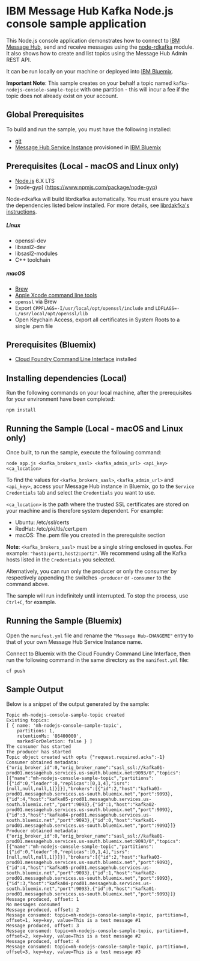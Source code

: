 # IBM Message Hub Kafka Node.js console sample application
This Node.js console application demonstrates how to connect to [IBM Message Hub](https://console.ng.bluemix.net/docs/services/MessageHub/index.html), send and receive messages using the [node-rdkafka](https://github.com/Blizzard/node-rdkafka) module. It also shows how to create and list topics using the Message Hub Admin REST API.

It can be run locally on your machine or deployed into [IBM Bluemix](https://console.ng.bluemix.net/).

__Important Note__: This sample creates on your behalf a topic named `kafka-nodejs-console-sample-topic` with one partition - this will incur a fee if the topic does not already exist on your account.

## Global Prerequisites
To build and run the sample, you must have the following installed:
* [git](https://git-scm.com/)
* [Message Hub Service Instance](https://console.ng.bluemix.net/catalog/services/message-hub/) provisioned in [IBM Bluemix](https://console.ng.bluemix.net/)

## Prerequisites (Local - macOS and Linux only)
* [Node.js](https://nodejs.org/en/) 6.X LTS
* [node-gyp] (https://www.npmjs.com/package/node-gyp)

Node-rdkafka will build librdkafka automatically. You must ensure you have the dependencies listed below installed. For more details, see [librdakfka's instructions](../docs/librdkafka.md).

##### Linux
* openssl-dev
* libsasl2-dev
* libsasl2-modules
* C++ toolchain

##### macOS 
* [Brew](http://brew.sh/)
* [Apple Xcode command line tools](https://developer.apple.com/xcode/)
* `openssl` via Brew
* Export `CPPFLAGS=-I/usr/local/opt/openssl/include` and `LDFLAGS=-L/usr/local/opt/openssl/lib`
* Open Keychain Access, export all certificates in System Roots to a single .pem file

## Prerequisites (Bluemix)
* [Cloud Foundry Command Line Interface](https://github.com/cloudfoundry/cli/releases) installed

## Installing dependencies (Local)
Run the following commands on your local machine, after the prerequisites for your environment have been completed:
```shell
npm install
```

## Running the Sample (Local - macOS and Linux only)
Once built, to run the sample, execute the following command:
```shell
node app.js <kafka_brokers_sasl> <kafka_admin_url> <api_key> <ca_location>
```

To find the values for `<kafka_brokers_sasl>`, `<kafka_admin_url>` and `<api_key>`, access your Message Hub instance in Bluemix, go to the `Service Credentials` tab and select the `Credentials` you want to use.

`<ca_location>` is the path where the trusted SSL certificates are stored on your machine and is therefore system dependent. 
For example:
* Ubuntu: /etc/ssl/certs
* RedHat: /etc/pki/tls/cert.pem
* macOS: The .pem file you created in the prerequisite section

__Note__: `<kafka_brokers_sasl>` must be a single string enclosed in quotes. For example: `"host1:port1,host2:port2"`. We recommend using all the Kafka hosts listed in the `Credentials` you selected.

Alternatively, you can run only the producer or only the consumer by respectively appending the switches `-producer` or `-consumer`  to the command above.

The sample will run indefinitely until interrupted. To stop the process, use `Ctrl+C`, for example.

## Running the Sample (Bluemix)

Open the `manifest.yml` file and rename the `"Message Hub-CHANGEME"` entry to that of your own Message Hub Service Instance name.

Connect to Bluemix with the Cloud Foundry Command Line Interface, then run the following command in the same directory as the `manifest.yml` file:
```shell
cf push
```

## Sample Output
Below is a snippet of the output generated by the sample:

```
Topic mh-nodejs-console-sample-topic created
Existing topics:
[ { name: 'mh-nodejs-console-sample-topic',
    partitions: 1,
    retentionMs: '86400000',
    markedForDeletion: false } ]
The consumer has started
The producer has started
Topic object created with opts {"request.required.acks":-1}
Consumer obtained metadata: {"orig_broker_id":0,"orig_broker_name":"sasl_ssl://kafka01-prod01.messagehub.services.us-south.bluemix.net:9093/0","topics":[{"name":"mh-nodejs-console-sample-topic","partitions":[{"id":0,"leader":0,"replicas":[0,1,4],"isrs":[null,null,null,1]}]}],"brokers":[{"id":2,"host":"kafka03-prod01.messagehub.services.us-south.bluemix.net","port":9093},{"id":4,"host":"kafka05-prod01.messagehub.services.us-south.bluemix.net","port":9093},{"id":1,"host":"kafka02-prod01.messagehub.services.us-south.bluemix.net","port":9093},{"id":3,"host":"kafka04-prod01.messagehub.services.us-south.bluemix.net","port":9093},{"id":0,"host":"kafka01-prod01.messagehub.services.us-south.bluemix.net","port":9093}]}
Producer obtained metadata: {"orig_broker_id":0,"orig_broker_name":"sasl_ssl://kafka01-prod01.messagehub.services.us-south.bluemix.net:9093/0","topics":[{"name":"mh-nodejs-console-sample-topic","partitions":[{"id":0,"leader":0,"replicas":[0,1,4],"isrs":[null,null,null,1]}]}],"brokers":[{"id":2,"host":"kafka03-prod01.messagehub.services.us-south.bluemix.net","port":9093},{"id":4,"host":"kafka05-prod01.messagehub.services.us-south.bluemix.net","port":9093},{"id":1,"host":"kafka02-prod01.messagehub.services.us-south.bluemix.net","port":9093},{"id":3,"host":"kafka04-prod01.messagehub.services.us-south.bluemix.net","port":9093},{"id":0,"host":"kafka01-prod01.messagehub.services.us-south.bluemix.net","port":9093}]}
Message produced, offset: 1
No messages consumed
Message produced, offset: 2
Message consumed: topic=mh-nodejs-console-sample-topic, partition=0, offset=1, key=key, value=This is a test message #1
Message produced, offset: 3
Message consumed: topic=mh-nodejs-console-sample-topic, partition=0, offset=2, key=key, value=This is a test message #2
Message produced, offset: 4
Message consumed: topic=mh-nodejs-console-sample-topic, partition=0, offset=3, key=key, value=This is a test message #3
```
